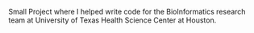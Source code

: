Small Project where I helped write code for the BioInformatics research team at University of Texas Health Science Center at Houston.
